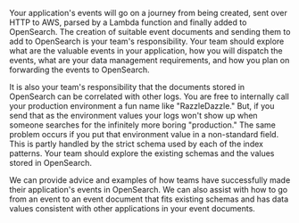 Your application's events will go on a journey from being created, sent over HTTP to AWS, parsed by a Lambda function and finally added to OpenSearch. The creation of suitable event documents and sending them to add to OpenSearch is your team's responsibility. Your team should explore what are the valuable events in your application, how you will dispatch the events, what are your data management requirements, and how you plan on forwarding the events to OpenSearch.

It is also your team's responsibility that the documents stored in OpenSearch can be correlated with other logs. You are free to internally call your production environment a fun name like "RazzleDazzle." But, if you send that as the environment values your logs won't show up when someone searches for the infinitely more boring "production." The same problem occurs if you put that environment value in a non-standard field. This is partly handled by the strict schema used by each of the index patterns. Your team should explore the existing schemas and the values stored in OpenSearch.

We can provide advice and examples of how teams have successfully made their application's events in OpenSearch. We can also assist with how to go from an event to an event document that fits existing schemas and has data values consistent with other applications in your event documents.
